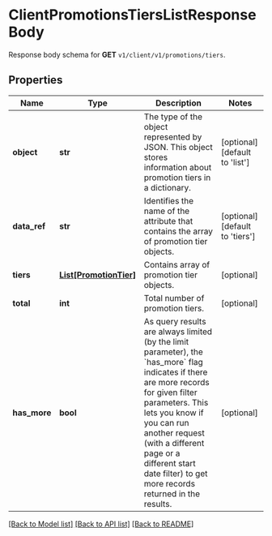 # ClientPromotionsTiersListResponseBody

Response body schema for **GET** `v1/client/v1/promotions/tiers`.

## Properties
Name | Type | Description | Notes
------------ | ------------- | ------------- | -------------
**object** | **str** | The type of the object represented by JSON. This object stores information about promotion tiers in a dictionary. | [optional] [default to 'list']
**data_ref** | **str** | Identifies the name of the attribute that contains the array of promotion tier objects. | [optional] [default to 'tiers']
**tiers** | [**List[PromotionTier]**](PromotionTier.md) | Contains array of promotion tier objects. | [optional] 
**total** | **int** | Total number of promotion tiers. | [optional] 
**has_more** | **bool** | As query results are always limited (by the limit parameter), the &#x60;has_more&#x60; flag indicates if there are more records for given filter parameters. This lets you know if you can run another request (with a different page or a different start date filter) to get more records returned in the results. | [optional] 

[[Back to Model list]](../README.md#documentation-for-models) [[Back to API list]](../README.md#documentation-for-api-endpoints) [[Back to README]](../README.md)


